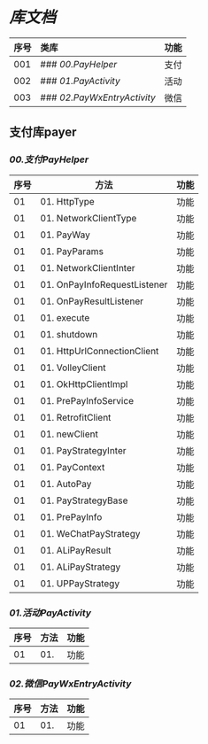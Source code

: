 # ***库文档***
| 序号 | 类库                                          | 功能 |
|:-----|:---------------------------------------------|:-----|
| 001  | ### *00.PayHelper*                           | 支付 |
| 002  | ### *01.PayActivity*                         | 活动 |
| 003  | ### *02.PayWxEntryActivity*                  | 微信 |
## **支付库payer**
### *00.支付PayHelper*
序号|方法|功能
---|--------------------------------------------------|---
01 |01. HttpType                                      |功能
01 |01. NetworkClientType                             |功能
01 |01. PayWay                                        |功能
01 |01. PayParams                                     |功能
01 |01. NetworkClientInter                            |功能
01 |01. OnPayInfoRequestListener                      |功能
01 |01. OnPayResultListener                           |功能
01 |01. execute                                       |功能
01 |01. shutdown                                      |功能
01 |01. HttpUrlConnectionClient                       |功能
01 |01. VolleyClient                                  |功能
01 |01. OkHttpClientImpl                              |功能
01 |01. PrePayInfoService                             |功能
01 |01. RetrofitClient                                |功能
01 |01. newClient                                     |功能
01 |01. PayStrategyInter                              |功能
01 |01. PayContext                                    |功能
01 |01. AutoPay                                       |功能
01 |01. PayStrategyBase                               |功能
01 |01. PrePayInfo                                    |功能
01 |01. WeChatPayStrategy                             |功能
01 |01. ALiPayResult                                  |功能
01 |01. ALiPayStrategy                                |功能
01 |01. UPPayStrategy                                 |功能
### *01.活动PayActivity*
序号|方法|功能
---|--------------------------------------------------|---
01 |01.                                               |功能
### *02.微信PayWxEntryActivity*
序号|方法|功能
---|--------------------------------------------------|---
01 |01.                                               |功能